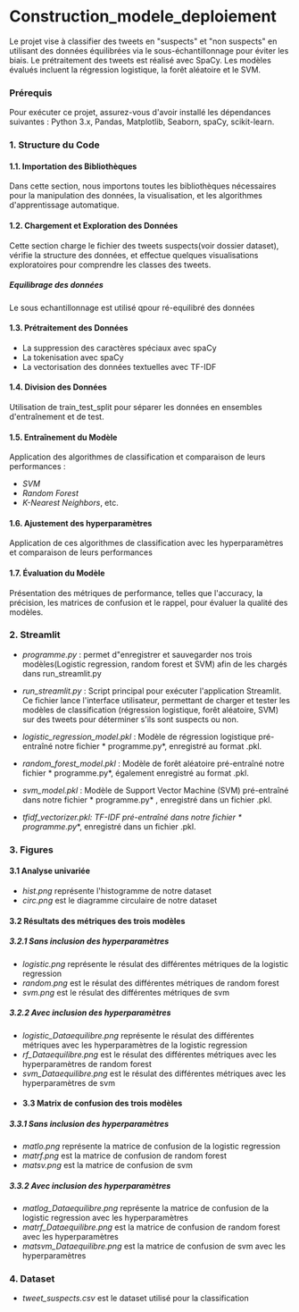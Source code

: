 # Construction_modele_deploiement
Le projet vise à classifier des tweets en "suspects" et "non suspects" en utilisant des données équilibrées via le sous-échantillonnage pour éviter les biais. Le prétraitement des tweets est réalisé avec SpaCy. Les modèles évalués incluent la régression logistique, la forêt aléatoire et le SVM.
### Prérequis
Pour exécuter ce projet, assurez-vous d'avoir installé les dépendances suivantes :
Python 3.x, Pandas, Matplotlib, Seaborn, spaCy, scikit-learn.
### 1. Structure du Code
#### 1.1. Importation des Bibliothèques
Dans cette section, nous importons toutes les bibliothèques nécessaires pour la manipulation des données, la visualisation, et les algorithmes d'apprentissage automatique.
#### 1.2. Chargement et Exploration des Données
Cette section charge le fichier des tweets suspects(voir dossier dataset), vérifie la structure des données, et effectue quelques visualisations exploratoires pour comprendre les classes des tweets.
##### Equilibrage des données
Le sous echantillonnage est utilisé qpour ré-equilibré des données
#### 1.3. Prétraitement des Données

- La suppression des caractères spéciaux avec spaCy
- La tokenisation avec spaCy
- La vectorisation des données textuelles avec TF-IDF

#### 1.4. Division des Données
Utilisation de train_test_split pour séparer les données en ensembles d'entraînement et de test.
#### 1.5. Entraînement du Modèle
Application des algorithmes de classification et comparaison de leurs performances :

- *SVM*
- *Random Forest*
- *K-Nearest Neighbors*, etc.
#### 1.6. Ajustement des hyperparamètres 
Application de ces algorithmes de classification avec les hyperparamètres et comparaison de leurs performances
#### 1.7. Évaluation du Modèle
Présentation des métriques de performance, telles que l'accuracy, la précision, les matrices de confusion et le rappel, pour évaluer la qualité des modèles.
### 2. Streamlit
- *programme.py* : permet d"enregistrer et sauvegarder nos trois modèles(Logistic regression, random forest et SVM) afin de les chargés dans run_streamlit.py
- *run_streamlit.py* : Script principal pour exécuter l'application Streamlit. Ce fichier lance l'interface utilisateur, permettant de charger et tester les modèles de classification (régression logistique, forêt aléatoire, SVM) sur des tweets pour déterminer s'ils sont suspects ou non.

- *logistic_regression_model.pkl* : Modèle de régression logistique pré-entraîné notre fichier * programme.py*, enregistré au format .pkl. 
- *random_forest_model.pkl* : Modèle de forêt aléatoire pré-entraîné notre fichier * programme.py*, également enregistré au format .pkl. 

- *svm_model.pkl* : Modèle de Support Vector Machine (SVM) pré-entraîné dans notre fichier * programme.py* , enregistré dans un fichier .pkl.
- *tfidf_vectorizer.pkl: TF-IDF pré-entraîné dans notre fichier * programme.py**, enregistré dans un fichier .pkl.
### 3. Figures
#### 3.1 Analyse univariée
- *hist.png* représente l'histogramme de notre dataset
- *circ.png* est le diagramme circulaire de notre dataset
#### 3.2 Résultats des métriques des trois modèles
##### 3.2.1 Sans inclusion des hyperparamètres
- *logistic.png* représente le résulat des différentes métriques de la logistic regression
- *random.png* est le résulat des différentes métriques de random forest
- *svm.png* est le résulat des différentes métriques de svm

##### 3.2.2 Avec inclusion des hyperparamètres
- *logistic_Dataequilibre.png* représente le résulat des différentes métriques avec les hyperparamètres de la logistic regression
- *rf_Dataequilibre.png* est le résulat des différentes métriques avec les hyperparamètres de random forest
- *svm_Dataequilibre.png* est le résulat des différentes métriques avec les hyperparamètres de svm
- #### 3.3 Matrix de confusion des trois modèles
##### 3.3.1 Sans inclusion des hyperparamètres
- *matlo.png* représente la matrice de confusion de la logistic regression
- *matrf.png* est  la matrice de confusion de random forest
- *matsv.png* est  la matrice de confusion de svm
##### 3.3.2 Avec inclusion des hyperparamètres
- *matlog_Dataequilibre.png* représente la matrice de confusion de la logistic regression avec les hyperparamètres
- *matrf_Dataequilibre.png* est  la matrice de confusion de random forest avec les hyperparamètres
- *matsvm_Dataequilibre.png* est  la matrice de confusion de svm avec les hyperparamètres
### 4. Dataset
  - *tweet_suspects.csv* est le dataset utilisé pour la classification
